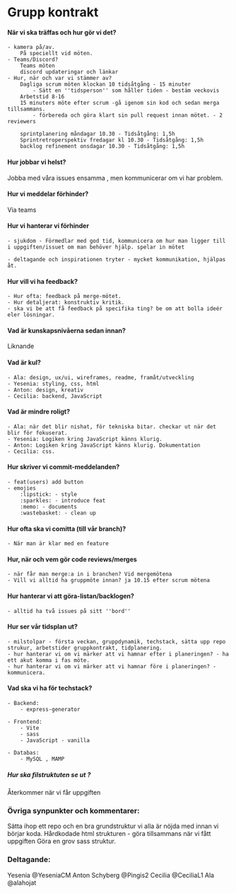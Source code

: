 # Grupp kontrakt

#### När vi ska träffas och hur gör vi det?

    - kamera på/av.
        På speciellt vid möten.
    - Teams/Discord?
        Teams möten
        discord updateringar och länkar
    - Hur, när och var vi stämmer av?
        Dagliga scrum möten klockan 10 tidsåtgång - 15 minuter
            - Sätt en ''tidsperson'' som håller tiden - bestäm veckovis
        Arbetstid 8-16
        15 minuters möte efter scrum -gå igenom sin kod och sedan merga tillsammans.
            - förbereda och göra klart sin pull request innan mötet. - 2 reviewers

        sprintplanering måndagar 10.30 - Tidsåtgång: 1,5h
        Sprintretroperspektiv fredagar kl 10.30 - Tidsåtgång: 1,5h
        backlog refinement onsdagar 10.30 - Tidsåtgång: 1,5h

#### Hur jobbar vi helst?

Jobba med våra issues ensamma , men kommunicerar om vi har problem.

#### Hur vi meddelar förhinder?

Via teams

#### Hur vi hanterar vi förhinder

    - sjukdom - Förmedlar med god tid, kommunicera om hur man ligger till i uppgiften/issuet om man behöver hjälp. spelar in mötet

    - deltagande och inspirationen tryter - mycket kommunikation, hjälpas åt.

#### Hur vill vi ha feedback?

    - Hur ofta: feedback på merge-mötet.
    - Hur detaljerat: konstruktiv kritik.
    - ska vi be att få feedback på specifika ting? be om att bolla ideér eler lösningar.

#### Vad är kunskapsnivåerna sedan innan?

Liknande

#### Vad är kul?

    - Ala: design, ux/ui, wireframes, readme, framåt/utveckling
    - Yesenia: styling, css, html
    - Anton: design, kreativ
    - Cecilia: backend, JavaScript

#### Vad är mindre roligt?

    - Ala: när det blir nishat, för tekniska bitar. checkar ut när det blir för fokuserat.
    - Yesenia: Logiken kring JavaScript känns klurig.
    - Anton: Logiken kring JavaScript känns klurig. Dokumentation
    - Cecilia: css.

#### Hur skriver vi commit-meddelanden?

    - feat(users) add button
    - emojies
        :lipstick: - style
        :sparkles: - introduce feat
        :memo: - documents
        :wastebasket: - clean up


#### Hur ofta ska vi comitta (till vår branch)?

    - När man är klar med en feature

#### Hur, när och vem gör code reviews/merges

    - när får man merge:a in i branchen? Vid mergemötena
    - Vill vi alltid ha gruppmöte innan? ja 10.15 efter scrum mötena

#### Hur hanterar vi att göra-listan/backlogen?

    - alltid ha två issues på sitt ''bord''

#### Hur ser vår tidsplan ut?

    - milstolpar - första veckan, gruppdynamik, techstack, sätta upp repo strukur, arbetstider gruppkontrakt, tidplanering.
    - hur hanterar vi om vi märker att vi hamnar efter i planeringen? - ha ett akut komma i fas möte.
    - hur hanterar vi om vi märker att vi hamnar före i planeringen? - kommunicera.

#### Vad ska vi ha för techstack?

    - Backend:
        - express-generator

    - Frontend:
        - Vite
        - sass
        - JavaScript - vanilla

    - Databas:
        - MySQL , MAMP

##### Hur ska filstruktuten se ut ?

Återkommer när vi får uppgiften

### Övriga synpunkter och kommentarer:

Sätta ihop ett repo och en bra grundstruktur vi alla är nöjda med innan vi börjar koda.
Hårdkodade html strukturen - göra tillsammans när vi fått uppgiften
Göra en grov sass struktur.

### Deltagande:

Yesenia @YeseniaCM
Anton Schyberg @Pingis2
Cecilia @CeciliaL1
Ala @alahojat
